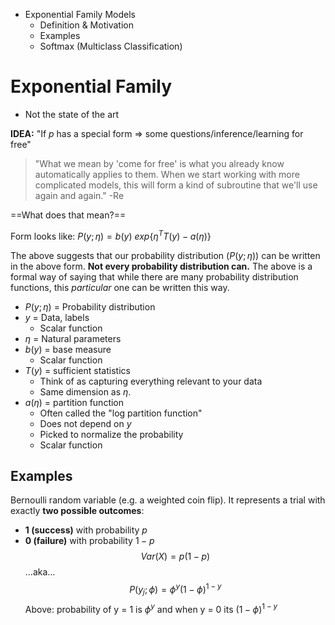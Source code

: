 * Exponential Family Models
	* Definition & Motivation
	* Examples
	* Softmax (Multiclass Classification)


# Exponential Family

* Not the state of the art

**IDEA:** "If $p$ has a special form => some questions/inference/learning for free"

> "What we mean by 'come for free' is what you already know automatically applies to them. When we start working with more complicated models, this will form a kind of subroutine that we'll use again and again." -Re

==What does that mean?==

Form looks like:    $P{(y;\eta)} = b(y)\ exp\{\eta^T T(y) - a(\eta)\}$

The above suggests that our probability distribution ($P(y;\eta)$) can be written in the above form. **Not every probability distribution can.** The above is a formal way of saying that while there are many probability distribution functions, this *particular* one can be written this way.

* $P(y;\eta)$ = Probability distribution 
* $y$ = Data, labels
	* Scalar function
* $\eta$ = Natural parameters
* $b(y)$ = base measure
	* Scalar function
* $T(y)$ = sufficient statistics
	* Think of as capturing everything relevant to your data
	* Same dimension as $\eta$.
* $a(\eta)$ = partition function
	* Often called the "log partition function"
	* Does not depend on $y$
	* Picked to normalize the probability
	* Scalar function
## Examples

Bernoulli random variable (e.g. a weighted coin flip). It represents a trial with exactly **two possible outcomes**:

- **1 (success)** with probability $p$
- **0 (failure)** with probability $1−p$
$$Var(X) = p(1-p)$$
...aka...
$$P(y_j ; \phi) = \phi^{y}(1 - \phi)^{1 - y}$$
Above: probability of y = 1 is $\phi^y$ and when y = 0 its $(1 - \phi)^{1 - y}$

